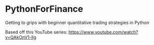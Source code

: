 # PythonForFinance
Getting to grips with beginner quantitative trading strategies in Python

Based off this YouTube series: https://www.youtube.com/watch?v=QAkOnV1-lIg
